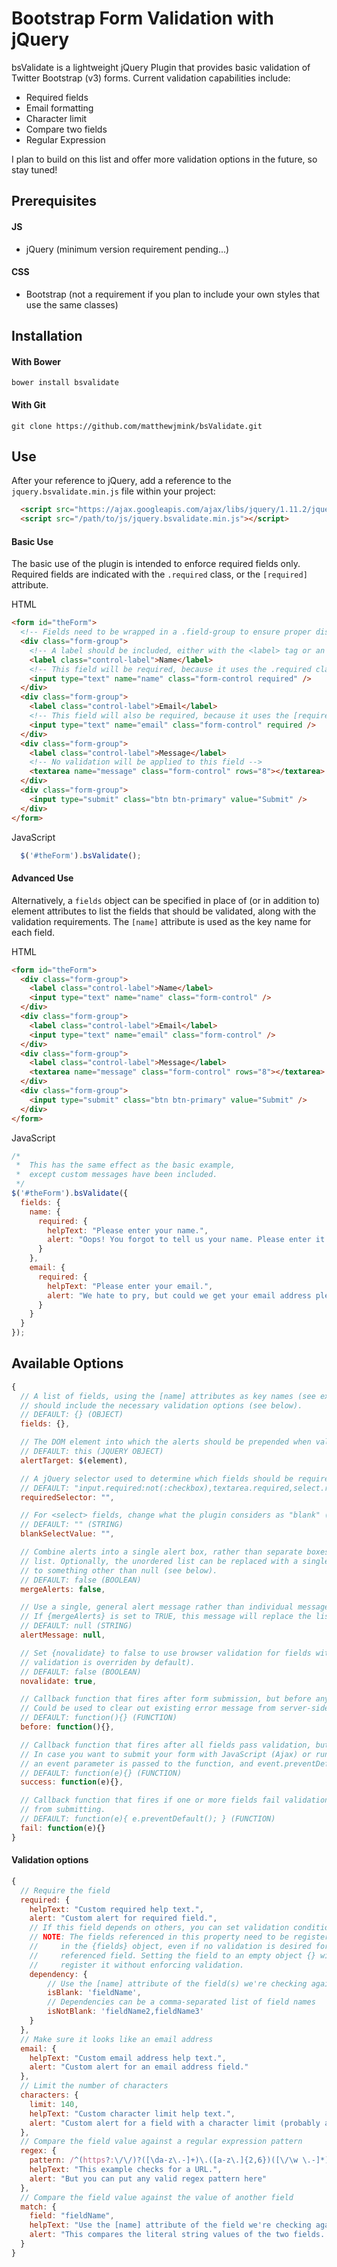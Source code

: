 # Bootstrap Form Validation with jQuery
bsValidate is a lightweight jQuery Plugin that provides basic validation of Twitter Bootstrap (v3) forms. Current validation capabilities include:
+ Required fields
+ Email formatting
+ Character limit
+ Compare two fields
+ Regular Expression

I plan to build on this list and offer more validation options in the future, so stay tuned!

## Prerequisites
#### JS
+ jQuery (minimum version requirement pending...)

#### CSS
+ Bootstrap (not a requirement if you plan to include your own styles that use the same classes)

## Installation
#### With Bower
```
bower install bsvalidate
```
#### With Git
```
git clone https://github.com/matthewjmink/bsValidate.git
```

## Use

After your reference to jQuery, add a reference to the `jquery.bsvalidate.min.js` file within your project:
```html
  <script src="https://ajax.googleapis.com/ajax/libs/jquery/1.11.2/jquery.min.js"></script>
  <script src="/path/to/js/jquery.bsvalidate.min.js"></script>
```

#### Basic Use
The basic use of the plugin is intended to enforce required fields only. Required fields are indicated with the `.required` class, or the `[required]` attribute. 

HTML
```html
<form id="theForm">
  <!-- Fields need to be wrapped in a .field-group to ensure proper display of error messages -->
  <div class="form-group">
    <!-- A label should be included, either with the <label> tag or an element given the .label class -->
    <label class="control-label">Name</label>
    <!-- This field will be required, because it uses the .required class -->
    <input type="text" name="name" class="form-control required" />
  </div>
  <div class="form-group">
    <label class="control-label">Email</label>
    <!-- This field will also be required, because it uses the [required] attribute -->
    <input type="text" name="email" class="form-control" required />
  </div>
  <div class="form-group">
    <label class="control-label">Message</label>
    <!-- No validation will be applied to this field -->
    <textarea name="message" class="form-control" rows="8"></textarea>
  </div>
  <div class="form-group">
    <input type="submit" class="btn btn-primary" value="Submit" />
  </div>
</form>
```
JavaScript
```javascript
  $('#theForm').bsValidate();
```

#### Advanced Use
Alternatively, a `fields` object can be specified in place of (or in addition to) element attributes to list the fields that should be validated, along with the validation requirements. The `[name]` attribute is used as the key name for each field.

HTML
```html
<form id="theForm">
  <div class="form-group">
    <label class="control-label">Name</label>
    <input type="text" name="name" class="form-control" />
  </div>
  <div class="form-group">
    <label class="control-label">Email</label>
    <input type="text" name="email" class="form-control" />
  </div>
  <div class="form-group">
    <label class="control-label">Message</label>
    <textarea name="message" class="form-control" rows="8"></textarea>
  </div>
  <div class="form-group">
    <input type="submit" class="btn btn-primary" value="Submit" />
  </div>
</form>
```
JavaScript
```javascript
/*
 *  This has the same effect as the basic example,
 *  except custom messages have been included.
 */
$('#theForm').bsValidate({
  fields: {
    name: {
      required: {
        helpText: "Please enter your name.",
        alert: "Oops! You forgot to tell us your name. Please enter it below."
      }
    },
    email: {
      required: {
        helpText: "Please enter your email.",
        alert: "We hate to pry, but could we get your email address please? We'll need one to write back."
      }
    }
  }
});
```
## Available Options
```javascript
{
  // A list of fields, using the [name] attributes as key names (see example above). Each indicated field 
  // should include the necessary validation options (see below).
  // DEFAULT: {} (OBJECT)
  fields: {},

  // The DOM element into which the alerts should be prepended when validation errors occur.
  // DEFAULT: this (JQUERY OBJECT)
  alertTarget: $(element),

  // A jQuery selector used to determine which fields should be required.
  // DEFAULT: "input.required:not(:checkbox),textarea.required,select.required,[required]" (STRING)
  requiredSelector: "",

  // For <select> fields, change what the plugin considers as "blank" (i.e. "-- Select --")
  // DEFAULT: "" (STRING)
  blankSelectValue: "",

  // Combine alerts into a single alert box, rather than separate boxes for each message, as an unordered
  // list. Optionally, the unordered list can be replaced with a single message if {alertMessage} is set
  // to something other than null (see below).
  // DEFAULT: false (BOOLEAN)
  mergeAlerts: false,

  // Use a single, general alert message rather than individual messages for each validation error.
  // If {mergeAlerts} is set to TRUE, this message will replace the list of validation messages.
  // DEFAULT: null (STRING)
  alertMessage: null,

  // Set {novalidate} to false to use browser validation for fields with the [required] attribute (browser 
  // validation is overriden by default).
  // DEFAULT: false (BOOLEAN)
  novalidate: true,

  // Callback function that fires after form submission, but before any validation takes place.
  // Could be used to clear out existing error message from server-side validation prior to displaying bsValidate messages.
  // DEFAULT: function(){} (FUNCTION)
  before: function(){},

  // Callback function that fires after all fields pass validation, but before the form submits.
  // In case you want to submit your form with JavaScript (Ajax) or run more JavaScript before submitting,
  // an event parameter is passed to the function, and event.preventDefault() can be used.
  // DEFAULT: function(e){} (FUNCTION)
  success: function(e){},

  // Callback function that fires if one or more fields fail validation. By default, the form is prevented
  // from submitting.
  // DEFAULT: function(e){ e.preventDefault(); } (FUNCTION)
  fail: function(e){}
}
```
#### Validation options
```javascript
{
  // Require the field
  required: {
    helpText: "Custom required help text.",
    alert: "Custom alert for required field.",
    // If this field depends on others, you can set validation conditions.
    // NOTE: The fields referenced in this property need to be registered
    //     in the {fields} object, even if no validation is desired for the 
    //     referenced field. Setting the field to an empty object {} will 
    //     register it without enforcing validation.
    dependency: {
        // Use the [name] attribute of the field(s) we're checking against.
        isBlank: 'fieldName',
        // Dependencies can be a comma-separated list of field names
        isNotBlank: 'fieldName2,fieldName3'
    }
  },
  // Make sure it looks like an email address
  email: {
    helpText: "Custom email address help text.",
    alert: "Custom alert for an email address field."
  },
  // Limit the number of characters
  characters: {
    limit: 140,
    helpText: "Custom character limit help text.",
    alert: "Custom alert for a field with a character limit (probably a <textarea> field)."
  },
  // Compare the field value against a regular expression pattern
  regex: {
    pattern: /^(https?:\/\/)?([\da-z\.-]+)\.([a-z\.]{2,6})([\/\w \.-]*)*\/?$/g,
    helpText: "This example checks for a URL.",
    alert: "But you can put any valid regex pattern here"
  },
  // Compare the field value against the value of another field
  match: {
    field: "fieldName",
    helpText: "Use the [name] attribute of the field we're checking against.",
    alert: "This compares the literal string values of the two fields. So '0.1' and '.10' do not match and will not validate."
  }
}
```
